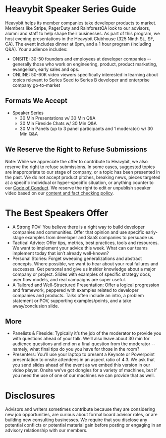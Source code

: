 # Heavybit Speaker Series Guide
Heavybit helps its member companies take developer products to market. Members like Stripe, PagerDuty and RainforestQA look to our advisors, alumni and staff to help shape their businesses. As part of this program, we host evening presentations in the Heavybit Clubhouse (325 Ninth St., SF, CA). The event includes dinner at 6pm, and a 1 hour program (including Q&A). Your audience includes:
* ONSITE: 30-50 founders and employees at developer companies -- generally those who work on engineering, product, product marketing, evangelism, early sales and ops.
* ONLINE: 50-60K video viewers specifically interested in learning about topics relevant to Series Seed to Series B developer and enterprise company go-to-market

## Formats We Accept
* Speaker Series
  * 30 Min Presentations w/ 30 Min Q&A
  * 30 Min Fireside Chats  w/ 30 Min Q&A
  * 30 Min Panels (up to 3 panel participants and 1 moderator) w/ 30 Min Q&A

## We Reserve the Right to Refuse Submissions
Note: While we appreciate the offer to contribute to Heavybit, we also reserve the right to refuse submissions. In some cases, suggested topics are inappropriate to our stage of company, or a topic has been presented in the past. We do not accept product pitches, breaking news, pieces targeted at a specific individual or hyper-specific situation, or anything counter to our [Code of Conduct](https://github.com/heavybit/conduct). We reserve the right to edit or unpublish speaker video based on our [content and fact checking policy](https://github.com/heavybit/content-and-fact-checking-policy).

# The Best Speakers Offer
* A Strong POV: You believe there is a right way to build developer companies and communities. Offer that opinion and use specific early-stage examples from developer and SaaS companies to persuade us. 
* Tactical Advice: Offer tips, metrics, best practices, tools and resources. We want to implement your advice this week. What can our teams implement today that isn’t already well-known? 
* Personal Stories: Forget sweeping generalizations and abstract concepts. Where possible, we want to hear about your real failures and successes. Get personal and give us insider knowledge about a major company or project. Slides with examples of specific strategy docs, user flow models, and real campaigns are super useful. 
* A Tailored and Well-Structured Presentation: Offer a logical progression and framework, peppered with examples related to developer companies and products. Talks often include an intro, a problem statement or POV, supporting examples/points, and a take away/conclusion slide. 

## More 
* Panelists & Fireside:  Typically it’s the job of the moderator to provide you with questions ahead of your talk. We’ll also leave about 30 min for audience questions and end on a final question from the moderator -- namely, what final tips do you you have for those in the room?
* Presenters:  You’ll use your laptop to present a Keynote or Powerpoint presentation to onsite attendees in an aspect ratio of 4:3. We ask that you send slides ahead of the event as we embed this version in our video player. Onsite we’ve got dongles for a variety of machines, but if you need the use of one of our machines we can provide that as well. 


# Disclosures
Advisors and writers sometimes contribute because they are considering new job opportunities, are curious about formal board advisor roles, or are building new consulting businesses. We require that you disclose any potential conflicts or potential material gain before posting or engaging in an advisory relationship with our members. 
